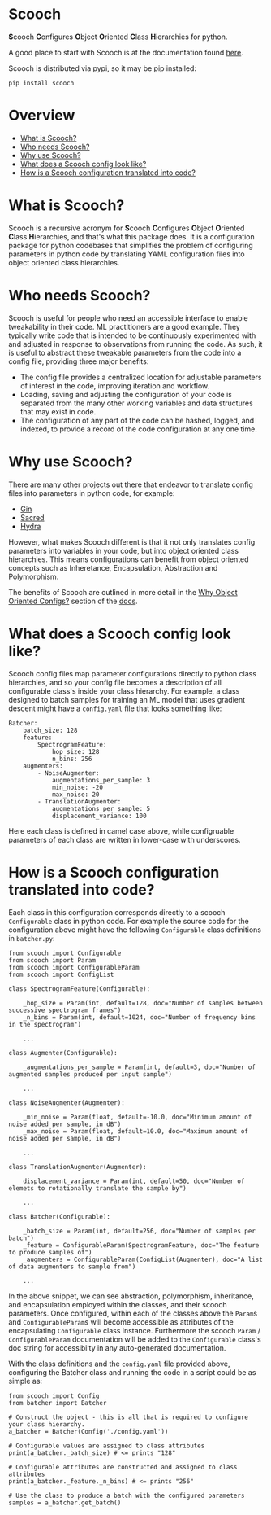 Scooch
===

**S**cooch **C**onfigures **O**bject **O**riented **C**lass **H**ierarchies for python. 

A good place to start with Scooch is at the documentation found [here](http://mattcmccallum.com/scooch/docs).

Scooch is distributed via pypi, so it may be pip installed:

```
pip install scooch
```

Overview
===

- [What is Scooch?](#what-is-scooch)
- [Who needs Scooch?](#who-needs-scooch)
- [Why use Scooch?](#why-use-scooch)
- [What does a Scooch config look like?](#what-does-a-scooch-config-look-like)
- [How is a Scooch configuration translated into code?](#how-is-a-scooch-configuration-translated-into-code)
    
What is Scooch?
===

Scooch is a recursive acronym for **S**cooch **C**onfigures **O**bject **O**riented **C**lass **H**ierarchies, and that's what this package does. It is a configuration package for python codebases that simplifies the problem of configuring parameters in python code by translating YAML configuration files into object oriented class hierarchies.

Who needs Scooch?
===

Scooch is useful for people who need an accessible interface to enable tweakability in their code. ML practitioners are a good example. They typically write code that is intended to be continuously experimented with and adjusted in response to observations from running the code. As such, it is useful to abstract these tweakable parameters from the code into a config file, providing three major benefits:

 - The config file provides a centralized location for adjustable parameters of 
 interest in the code, improving iteration and workflow.
 - Loading, saving and adjusting the configuration of your code is separated 
 from the many other working variables and data structures that may exist in 
 code.
 - The configuration of any part of the code can be hashed, logged, and indexed, 
 to provide a record of the code configuration at any one time.

Why use Scooch?
===

There are many other projects out there that endeavor to translate config files into parameters in python code, for example:

 - [Gin](https://github.com/google/gin-config)
 - [Sacred](https://sacred.readthedocs.io/en/stable/index.html)
 - [Hydra](https://hydra.cc/)

However, what makes Scooch different is that it not only translates config parameters into variables in your code, but into object oriented class hierarchies. This means configurations can benefit from object oriented concepts such as Inheretance, Encapsulation, Abstraction and Polymorphism.

 The benefits of Scooch are outlined in more detail in the [Why Object Oriented Configs?](http://www.mattcmccallum.com/scooch/docs/benefits_of_scooch.html) section of the [docs](http://www.mattcmccallum.com/scooch/docs).

What does a Scooch config look like?
===

Scooch config files map parameter configurations directly to python class hierarchies, and so your config file becomes a description of all configurable class's inside your class hierarchy. For example, a class designed to batch samples for training an ML model that uses gradient descent might have a `config.yaml` file that looks something like:

```
Batcher:
    batch_size: 128
    feature:
        SpectrogramFeature:
            hop_size: 128
            n_bins: 256
    augmenters:
        - NoiseAugmenter:
            augmentations_per_sample: 3
            min_noise: -20 
            max_noise: 20 
        - TranslationAugmenter:
            augmentations_per_sample: 5
            displacement_variance: 100
```

Here each class is defined in camel case above, while configruable parameters of each class are written in lower-case with underscores. 

How is a Scooch configuration translated into code?
===

Each class in this configuration corresponds directly to a scooch `Configurable` class in python code. For example the source code for the configuration above might have the following `Configurable` class definitions in `batcher.py`:

```
from scooch import Configurable
from scooch import Param
from scooch import ConfigurableParam
from scooch import ConfigList

class SpectrogramFeature(Configurable):

    _hop_size = Param(int, default=128, doc="Number of samples between successive spectrogram frames")
    _n_bins = Param(int, default=1024, doc="Number of frequency bins in the spectrogram")

    ...

class Augmenter(Configurable):

    _augmentations_per_sample = Param(int, default=3, doc="Number of augmented samples produced per input sample")

    ...

class NoiseAugmenter(Augmenter):

    _min_noise = Param(float, default=-10.0, doc="Minimum amount of noise added per sample, in dB")
    _max_noise = Param(float, default=10.0, doc="Maximum amount of noise added per sample, in dB")

    ...

class TranslationAugmenter(Augmenter):

    displacement_variance = Param(int, default=50, doc="Number of elemets to rotationally translate the sample by")

    ...

class Batcher(Configurable):
    
    _batch_size = Param(int, default=256, doc="Number of samples per batch")
    _feature = ConfigurableParam(SpectrogramFeature, doc="The feature to produce samples of")
    _augmenters = ConfigurableParam(ConfigList(Augmenter), doc="A list of data augmenters to sample from")
    
    ...
```

In the above snippet, we can see abstraction, polymorphism, inheritance, and encapsulation employed within the classes, and their scooch parameters. Once configured, within each of the classes above the `Param`s and `ConfigurableParam`s will become accessible as attributes of the encapsulating `Configurable` class instance. Furthermore the scooch `Param` / `ConfigurableParam` documentation will be added to the `Configurable` class's doc string for accessibilty in any auto-generated documentation.

With the class definitions and the `config.yaml` file provided above, configuring the Batcher class and running the code in a script could be as simple as:

```
from scooch import Config
from batcher import Batcher

# Construct the object - this is all that is required to configure your class hierarchy.
a_batcher = Batcher(Config('./config.yaml'))

# Configurable values are assigned to class attributes
print(a_batcher._batch_size) # <= prints "128"

# Configurable attributes are constructed and assigned to class attributes
print(a_batcher._feature._n_bins) # <= prints "256"

# Use the class to produce a batch with the configured parameters
samples = a_batcher.get_batch()
```
